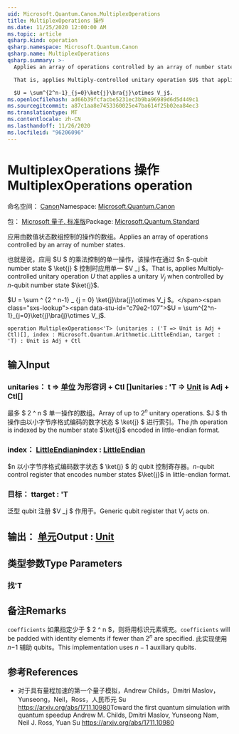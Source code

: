 ```yaml
---
uid: Microsoft.Quantum.Canon.MultiplexOperations
title: MultiplexOperations 操作
ms.date: 11/25/2020 12:00:00 AM
ms.topic: article
qsharp.kind: operation
qsharp.namespace: Microsoft.Quantum.Canon
qsharp.name: MultiplexOperations
qsharp.summary: >-
  Applies an array of operations controlled by an array of number states.

  That is, applies Multiply-controlled unitary operation $U$ that applies a unitary $V_j$ when controlled by $n$-qubit number state $\ket{j}$.

  $U = \sum^{2^n-1}_{j=0}\ket{j}\bra{j}\otimes V_j$.
ms.openlocfilehash: ad66b39fcfacbe5231ec3b9ba96989d6d5d449c1
ms.sourcegitcommit: a87c1aa8e7453360025e47ba614f25b02ea84ec3
ms.translationtype: MT
ms.contentlocale: zh-CN
ms.lasthandoff: 11/26/2020
ms.locfileid: "96206096"
---
```

# <a name="multiplexoperations-operation"></a><span data-ttu-id="c79e2-102">MultiplexOperations 操作</span><span class="sxs-lookup"><span data-stu-id="c79e2-102">MultiplexOperations operation</span></span>

<span data-ttu-id="c79e2-103">命名空间： [Canon](xref:Microsoft.Quantum.Canon)</span><span class="sxs-lookup"><span data-stu-id="c79e2-103">Namespace: [Microsoft.Quantum.Canon](xref:Microsoft.Quantum.Canon)</span></span>

<span data-ttu-id="c79e2-104">包： [Microsoft 量子. 标准版](https://nuget.org/packages/Microsoft.Quantum.Standard)</span><span class="sxs-lookup"><span data-stu-id="c79e2-104">Package: [Microsoft.Quantum.Standard](https://nuget.org/packages/Microsoft.Quantum.Standard)</span></span>


<span data-ttu-id="c79e2-105">应用由数值状态数组控制的操作的数组。</span><span class="sxs-lookup"><span data-stu-id="c79e2-105">Applies an array of operations controlled by an array of number states.</span></span>

<span data-ttu-id="c79e2-106">也就是说，应用 $U $ 的乘法控制的单一操作，该操作在通过 $n $-qubit number state $ \ket{j} $ 控制时应用单一 $V _j $。</span><span class="sxs-lookup"><span data-stu-id="c79e2-106">That is, applies Multiply-controlled unitary operation $U$ that applies a unitary $V_j$ when controlled by $n$-qubit number state $\ket{j}$.</span></span>

<span data-ttu-id="c79e2-107">$U = \sum ^ {2 ^ n-1} _ {j = 0} \ket{j}\bra{j}\otimes V_j $。</span><span class="sxs-lookup"><span data-stu-id="c79e2-107">$U = \sum^{2^n-1}_{j=0}\ket{j}\bra{j}\otimes V_j$.</span></span>

```qsharp
operation MultiplexOperations<'T> (unitaries : ('T => Unit is Adj + Ctl)[], index : Microsoft.Quantum.Arithmetic.LittleEndian, target : 'T) : Unit is Adj + Ctl
```


## <a name="input"></a><span data-ttu-id="c79e2-108">输入</span><span class="sxs-lookup"><span data-stu-id="c79e2-108">Input</span></span>

### <a name="unitaries--t--unit--is-adj--ctl"></a><span data-ttu-id="c79e2-109">unitaries： t => [单位](xref:microsoft.quantum.lang-ref.unit)  为形容词 + Ctl []</span><span class="sxs-lookup"><span data-stu-id="c79e2-109">unitaries : 'T => [Unit](xref:microsoft.quantum.lang-ref.unit)  is Adj + Ctl[]</span></span>

<span data-ttu-id="c79e2-110">最多 $ 2 ^ n $ 单一操作的数组。</span><span class="sxs-lookup"><span data-stu-id="c79e2-110">Array of up to $2^n$ unitary operations.</span></span> <span data-ttu-id="c79e2-111">$J $ th 操作由以小字节序格式编码的数字状态 $ \ket{j} $ 进行索引。</span><span class="sxs-lookup"><span data-stu-id="c79e2-111">The $j$th operation is indexed by the number state $\ket{j}$ encoded in little-endian format.</span></span>


### <a name="index--littleendian"></a><span data-ttu-id="c79e2-112">index： [LittleEndian](xref:Microsoft.Quantum.Arithmetic.LittleEndian)</span><span class="sxs-lookup"><span data-stu-id="c79e2-112">index : [LittleEndian](xref:Microsoft.Quantum.Arithmetic.LittleEndian)</span></span>

<span data-ttu-id="c79e2-113">$n 以小字节序格式编码数字状态 $ \ket{j} $ 的 qubit 控制寄存器。</span><span class="sxs-lookup"><span data-stu-id="c79e2-113">$n$-qubit control register that encodes number states $\ket{j}$ in little-endian format.</span></span>


### <a name="target--t"></a><span data-ttu-id="c79e2-114">目标： t</span><span class="sxs-lookup"><span data-stu-id="c79e2-114">target : 'T</span></span>

<span data-ttu-id="c79e2-115">泛型 qubit 注册 $V _j $ 作用于。</span><span class="sxs-lookup"><span data-stu-id="c79e2-115">Generic qubit register that $V_j$ acts on.</span></span>



## <a name="output--unit"></a><span data-ttu-id="c79e2-116">输出： [单元](xref:microsoft.quantum.lang-ref.unit)</span><span class="sxs-lookup"><span data-stu-id="c79e2-116">Output : [Unit](xref:microsoft.quantum.lang-ref.unit)</span></span>



## <a name="type-parameters"></a><span data-ttu-id="c79e2-117">类型参数</span><span class="sxs-lookup"><span data-stu-id="c79e2-117">Type Parameters</span></span>

### <a name="t"></a><span data-ttu-id="c79e2-118">找</span><span class="sxs-lookup"><span data-stu-id="c79e2-118">'T</span></span>



## <a name="remarks"></a><span data-ttu-id="c79e2-119">备注</span><span class="sxs-lookup"><span data-stu-id="c79e2-119">Remarks</span></span>

<span data-ttu-id="c79e2-120">`coefficients` 如果指定少于 $ 2 ^ n $，则将用标识元素填充。</span><span class="sxs-lookup"><span data-stu-id="c79e2-120">`coefficients` will be padded with identity elements if fewer than $2^n$ are specified.</span></span> <span data-ttu-id="c79e2-121">此实现使用 $n-$1 辅助 qubits。</span><span class="sxs-lookup"><span data-stu-id="c79e2-121">This implementation uses $n - 1$ auxiliary qubits.</span></span>

## <a name="references"></a><span data-ttu-id="c79e2-122">参考</span><span class="sxs-lookup"><span data-stu-id="c79e2-122">References</span></span>

- <span data-ttu-id="c79e2-123">对于具有量程加速的第一个量子模拟，Andrew Childs，Dmitri Maslov，Yunseong，Neil，Ross，人民币元 Su https://arxiv.org/abs/1711.10980</span><span class="sxs-lookup"><span data-stu-id="c79e2-123">Toward the first quantum simulation with quantum speedup Andrew M. Childs, Dmitri Maslov, Yunseong Nam, Neil J. Ross, Yuan Su https://arxiv.org/abs/1711.10980</span></span>